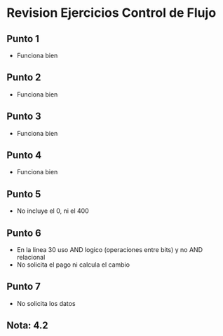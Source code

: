 # Revision Ejercicios Control de Flujo

## Punto 1

* Funciona bien

## Punto 2

* Funciona bien

## Punto 3

* Funciona bien

## Punto 4

* Funciona bien

## Punto 5

* No incluye el 0, ni el 400

## Punto 6

* En la linea 30 uso AND logico (operaciones entre bits) y no AND relacional
* No solicita el pago ni calcula el cambio 

## Punto 7

* No solicita los datos

## Nota: 4.2
